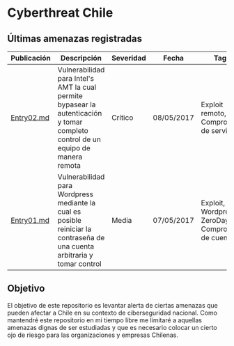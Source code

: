 # Cyberthreat Chile
## Últimas amenazas registradas

Publicación | Descripción | Severidad | Fecha     | Tags
-------     | ----------- | -------   |---------- | ---------
[Entry02.md](https://github.com/mdiazcl/cyberthreat/blob/master/threats/entry02.md) | Vulnerabilidad para Intel's AMT la cual permite bypasear la autenticación y tomar completo control de un equipo de manera remota | Crítico | 08/05/2017 | Exploit remoto, Compromiso de servidor
[Entry01.md](https://github.com/mdiazcl/cyberthreat/blob/master/threats/entry01.md) | Vulnerabilidad para Wordpress mediante la cual es posible reiniciar la contraseña de una cuenta arbitraria y tomar control | Media | 07/05/2017 | Exploit,  Wordpress, ZeroDay, Compromiso de cuentas

## Objetivo
El objetivo de este repositorio es levantar alerta de ciertas amenazas que pueden afectar a Chile en su contexto de ciberseguridad nacional. Como mantendré este repositorio en mi tiempo libre me limitaré a aquellas amenazas dignas de ser estudiadas y que es necesario colocar un cierto ojo de riesgo para las organizaciones y empresas Chilenas.
